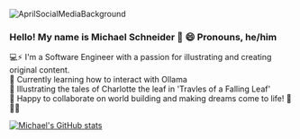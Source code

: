 ![AprilSocialMediaBackground](https://user-images.githubusercontent.com/21366524/116017314-7ea4c000-a5fc-11eb-8f5e-ccb734ab6973.jpg)

### Hello! My name is Michael Schneider 👋 😄 Pronouns, he/him <br>
💻⚡ I'm a Software Engineer with a passion for illustrating and creating original content. <br>
🔭 Currently learning how to interact with Ollama <br>
🌱 Illustrating the tales of Charlotte the leaf in 'Travles of a Falling Leaf' <br>
👯 Happy to collaborate on world building and making dreams come to life! 🚀🚀🚀 <br>

[![Michael's GitHub stats](https://github-readme-stats.vercel.app/api?username=mschneider247&count_private=true&show_icons=true&theme=dark)](https://github.com/mschneider247/github-readme-stats)



<!-- **mschneider247/mschneider247** is a ✨ _special_ ✨ repository because its `README.md` (this file) appears on your GitHub profile.
